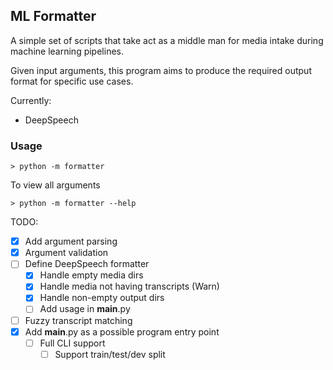 ML Formatter
------------

A simple set of scripts that take act as a middle man for media 
intake during  machine learning pipelines. 

Given input arguments, this program aims to produce
the required output format for specific use cases. 

Currently:
 - DeepSpeech

### Usage

```shell
> python -m formatter
```

To view all arguments
```shell
> python -m formatter --help
```

TODO:
 - [x] Add argument parsing
 - [x] Argument validation
 - [ ] Define DeepSpeech formatter
   - [x] Handle empty media dirs
   - [x] Handle media not having transcripts (Warn)
   - [x] Handle non-empty output dirs
   - [ ] Add usage in __main__.py
 - [ ] Fuzzy transcript matching
 - [x] Add __main__.py as a possible program entry point
   - [ ] Full CLI support
     - [ ] Support train/test/dev split